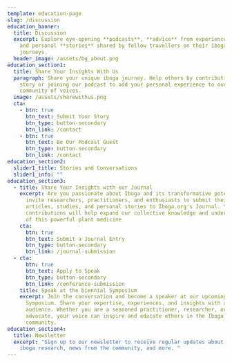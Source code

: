```yaml
---
template: education-page
slug: /discussion
education_banner:
  title: Discussion
  excerpt: Explore eye-opening **podcasts**, **advice** from experienced servers,
    and personal **stories** shared by fellow travellers on their iboga
    journeys.
  header_image: /assets/bg_about.png
education_section1:
  title: Share Your Insights With Us
  paragraph: Share your unique iboga journey. Help others by contributing your
    story or joining our podcast to add your personal experience to our growing
    community of voices.
  image: /assets/sharewithus.png
  cta:
    - btn: true
      btn_text: Submit Your Story
      btn_type: button-secondary
      btn_link: /contact
    - btn: true
      btn_text: Be Our Podcast Guest
      btn_type: button-secondary
      btn_link: /contact
education_section2:
  slider1_title: Stories and Conversations
  slider1_info: ""
education_section3:
  - title: Share Your Insights with our Journal
    excerpt: Are you passionate about Iboga and its transformative potential? We
      invite researchers, practitioners, and enthusiasts to submit their
      articles, studies, and personal stories to Iboga.org's Journal. Your
      contributions will help expand our collective knowledge and understanding
      of this powerful plant medicine
    cta:
      btn: true
      btn_text: Submit a Journal Entry
      btn_type: button-secondary
      btn_link: /journal-submission
  - cta:
      btn: true
      btn_text: Apply to Speak
      btn_type: button-secondary
      btn_link: /conference-submission
    title: Speak at the biennial Symposium
    excerpt: Join the conversation and become a speaker at our upcoming Wood
      Symposium. Share your expertise, experiences, and insights with a global
      audience. Whether you are a seasoned practitioner, researcher, or
      advocate, your voice can inspire and educate others in the Iboga
      community.
education_section4:
  title: Newsletter
  excerpt: "Sign up to our newsletter to receive regular updates about the latest
    iboga research, news from the community, and more. "
---
```


